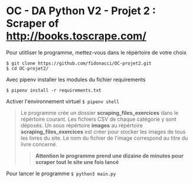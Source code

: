 # OC - DA Python V2 - Projet 2 : Scraper of http://books.toscrape.com/

Pour utitliser le programme, mettez-vous dans le répértoire de votre choix

`$ git clone https://github.com/fidonacci/OC-projet2.git`  
`$ cd OC-projet2/`

Avec pipenv installer les modules du fichier requirements

`$ pipenv install -r requirements.txt`

Activer l'environnement virtuel
`$ pipenv shell`

> Le programme crée un dossier **scraping_files_exercices** 
> dans le répértoire courant.
> Les fichiers CSV de chaque catégorie y sont déposés.
> Un sous répértoire **images** au répértoire **scraping_files_exercices** 
> est créer pour stocker les images de tous les livres du site.
> Le nom du fichier de l'image correspond au titre du livre concerné.
>> **Attention le programme prend une dizaine de minutes pour scraper tout le site une fois lancé**

Pour lancer le programme
`$ python3 main.py`



